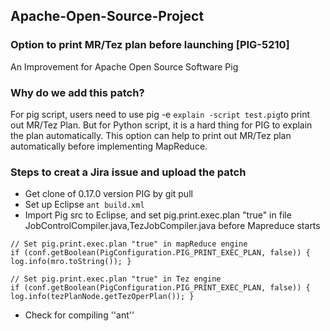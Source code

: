 ## Apache-Open-Source-Project

### Option to print MR/Tez plan before launching [PIG-5210]
An Improvement for Apache Open Source Software Pig

### Why do we add this patch?
For pig script, users need to use pig -e ```explain -script test.pig```to print out MR/Tez Plan. But for Python script, it is a hard thing for PIG to explain the plan automatically. This option can help to print out MR/Tez plan automatically before implementing MapReduce.

### Steps to creat a Jira issue and upload the patch
- Get clone of 0.17.0 version PIG by git pull 
- Set up Eclipse ```ant build.xml```
- Import Pig src to Eclipse, and set pig.print.exec.plan "true" in file JobControlCompiler.java,TezJobCompiler.java before Mapreduce starts 
```
// Set pig.print.exec.plan "true" in mapReduce engine
if (conf.getBoolean(PigConfiguration.PIG_PRINT_EXEC_PLAN, false)) {  log.info(mro.toString()); }
```
```
// Set pig.print.exec.plan "true" in Tez engine
if (conf.getBoolean(PigConfiguration.PIG_PRINT_EXEC_PLAN, false)) { log.info(tezPlanNode.getTezOperPlan()); }
```
- Check for compiling ''ant''


